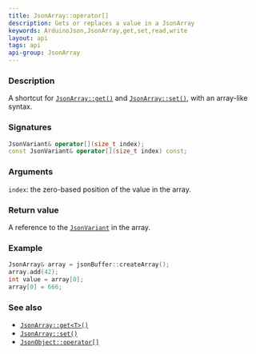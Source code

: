 ```yaml
---
title: JsonArray::operator[]
description: Gets or replaces a value in a JsonArray
keywords: ArduinoJson,JsonArray,get,set,read,write
layout: api
tags: api
api-group: JsonArray
---
```


### Description

A shortcut for [`JsonArray::get()`]({{site.baseurl}}/api/jsonarray/get/) and [`JsonArray::set()`]({{site.baseurl}}/api/jsonarray/set/), with an array-like syntax.

### Signatures

```c++
JsonVariant& operator[](size_t index);
const JsonVariant& operator[](size_t index) const;
```

### Arguments

`index`: the zero-based position of the value in the array.

### Return value

A reference to the [`JsonVariant`]({{site.baseurl}}/api/jsonvariant/) in the array.

### Example

```c++
JsonArray& array = jsonBuffer::createArray();
array.add(42);
int value = array[0];
array[0] = 666;
```

### See also

* [`JsonArray::get<T>()`]({{site.baseurl}}/api/jsonarray/get/)
* [`JsonArray::set()`]({{site.baseurl}}/api/jsonarray/set/)
* [`JsonObject::operator[]`]({{site.baseurl}}/api/jsonobject/subscript/)
